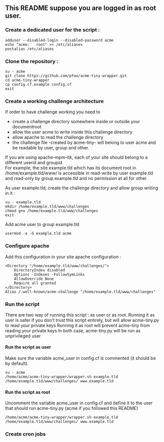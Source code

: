 ## This README suppose you are logged in as root user.

### Create a dedicated user for the script :
```
adduser --disabled-login --disabled-password acme
echo "acme:   root" >> /etc/aliases
postalias /etc/aliases
```

### Clone the repository :
```
su - acme
git clone https://github.com/pfoo/acme-tiny-wrapper.git
cd acme-tiny-wrapper
cp config.cf.example config.cf
exit
```

### Create a working challenge architecture
If order to have challenge working you need to
- create a challenge directory somewhere inside or outside your documentroot
- allow the user acme to write inside this challenge directory
- allow apache to read the challenge directory
- the challenge file -created by acme-tiny- will belong to user acme and be readable by user, group and other.

If you are using apache-mpm-itk, each of your site should belong to a different userid and groupid.  
For example, the site example.tld which has its document root in /home/example.tld/www/ is accessible in read-write by user example.tld and read-only by group example.tld and no permission at all for other.

As user example.tld, create the challenge directory and allow group writing in it :
```
su - example.tld
mkdir /home/example.tld/www/challenges
chmod g+w /home/example.tld/www/challenges
exit
```

Add acme user to group example.tld
```
usermod -a -G example.tld acme
```

### Configure apache 
Add this configuration in your site apache configuration :
```
<Directory "/home/example.tld/www/challenges/">
    DirectoryIndex disabled
    Options -Indexes -FollowSymLinks
    AllowOverride None
    Require all granted
</Directory>
Alias /.well-known/acme-challenge "/home/example.tld/www/challenges"
```

### Run the script 

There are two way of running this script : as user or as root.
Running it as user is safer if you don't trust this script entirely, but will allow acme-tiny.py to read your private keys
Running it as root will prevent acme-tiny from reading your private keys
In both case, acme-tiny.py will be run as unprivileged user

#### Run the script as user
Make sure the variable acme_user in config.cf is commented (it should be by default).
```
su - acme
/home/acme/acme-tiny-wrapper/wrapper.sh example.tld /home/example.tld/www/challenges/ www.example.tld
```

#### Run the script as root
Uncomment the variable acme_user in config.cf and define it to the user that should run acme-tiny.py (acme if you followed this README)
```
/home/acme/acme-tiny-wrapper/wrapper.sh example.tld /home/example.tld/www/challenges/ www.example.tld
```

### Create cron jobs
